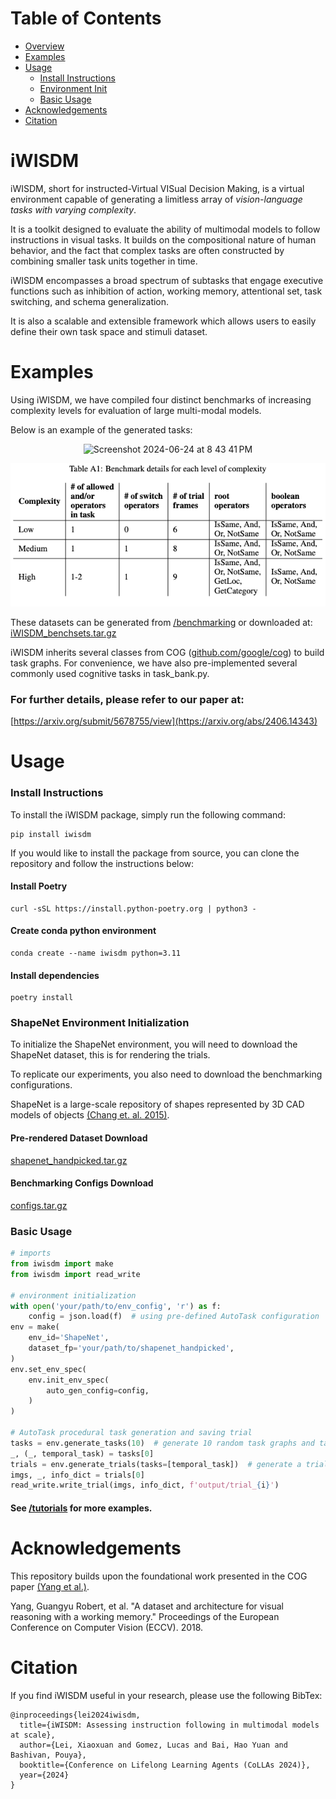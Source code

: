 Table of Contents
=================

   * [Overview](#iwisdm)
   * [Examples](#examples)
   * [Usage](#usage)
      * [Install Instructions](#install-instructions)
      * [Environment Init](#shapenet-environment-initialization)
      * [Basic Usage](#basic-usage)
   * [Acknowledgements](#acknowledgements)
   * [Citation](#citation)
   
# iWISDM
iWISDM, short for instructed-Virtual VISual Decision Making, is a virtual environment capable of generating a limitless array of _vision-language tasks with varying complexity_. 

It is a toolkit designed to evaluate the ability of multimodal models to follow instructions in visual tasks. It builds on the compositional nature of human behavior, and the fact that complex tasks are often constructed by combining smaller task units together in time.

iWISDM encompasses a broad spectrum of subtasks that engage executive functions such as inhibition of action, working memory, attentional set, task switching, and schema generalization. 

It is also a scalable and extensible framework which allows users to easily define their own task space and stimuli dataset.

# Examples
Using iWISDM, we have compiled four distinct benchmarks of increasing complexity levels for evaluation of large multi-modal models.

Below is an example of the generated tasks:
<p align="center">
  <img width="800" alt="Screenshot 2024-06-24 at 8 43 41 PM" src="https://github.com/BashivanLab/iWISDM/assets/44264329/5f7eeffe-a3be-405f-8514-6424818cf5b7">
</p>
<p align="center">
  <img src="https://github.com/BashivanLab/iWISDM/blob/main/benchmarking/param_table.png?raw=true" alt="benchmarking params"/>
</p>

These datasets can be generated from [/benchmarking](https://github.com/BashivanLab/iWISDM/tree/main/benchmarking) or downloaded at: 
[iWISDM_benchsets.tar.gz](https://drive.google.com/file/d/1K-9AAJfvz6kiN3h9X2Rg0D88gJQ_rxSu/view?usp=sharing)

iWISDM inherits several classes from COG ([github.com/google/cog](https://github.com/google/cog)) to build task graphs. For convenience, we have also pre-implemented several commonly used cognitive tasks in task_bank.py. 


### For further details, please refer to our paper at:
[https://arxiv.org/submit/5678755/view](https://arxiv.org/abs/2406.14343)

# Usage
### Install Instructions
To install the iWISDM package, simply run the following command:
```shell
pip install iwisdm
```
If you would like to install the package from source, you can clone the repository and follow the instructions below:
#### Install Poetry
```shell
curl -sSL https://install.python-poetry.org | python3 -
```
#### Create conda python environment
```shell
conda create --name iwisdm python=3.11
```
#### Install dependencies
```shell
poetry install
```

### ShapeNet Environment Initialization
To initialize the ShapeNet environment, you will need to download the ShapeNet dataset, this is for rendering the trials.

To replicate our experiments, you also need to download the benchmarking configurations.

ShapeNet is a large-scale repository of shapes represented by 3D CAD models of objects  [(Chang et. al. 2015)](https://arxiv.org/abs/1512.03012).
#### Pre-rendered Dataset Download
[shapenet_handpicked.tar.gz](https://drive.google.com/file/d/1is72QDjP6A6TA1mZLL3doYWaU08waAxm/view?usp=sharing) 

#### Benchmarking Configs Download
[configs.tar.gz](https://github.com/BashivanLab/iWISDM/tree/main/benchmarking/configs.tar.gz)
### Basic Usage

```python
# imports
from iwisdm import make
from iwisdm import read_write

# environment initialization
with open('your/path/to/env_config', 'r') as f:
    config = json.load(f)  # using pre-defined AutoTask configuration
env = make(
    env_id='ShapeNet',
    dataset_fp='your/path/to/shapenet_handpicked',
)
env.set_env_spec(
    env.init_env_spec(
        auto_gen_config=config,
    )
)

# AutoTask procedural task generation and saving trial
tasks = env.generate_tasks(10)  # generate 10 random task graphs and tasks
_, (_, temporal_task) = tasks[0]
trials = env.generate_trials(tasks=[temporal_task])  # generate a trial
imgs, _, info_dict = trials[0]
read_write.write_trial(imgs, info_dict, f'output/trial_{i}')
```

#### See [/tutorials](https://github.com/BashivanLab/iWISDM/tree/main/tutorials) for more examples.

# Acknowledgements
This repository builds upon the foundational work presented in the COG paper [(Yang et al.)](https://arxiv.org/abs/1803.06092).

Yang, Guangyu Robert, et al. "A dataset and architecture for visual reasoning with a working memory." Proceedings of the European Conference on Computer Vision (ECCV). 2018.

# Citation
If you find iWISDM useful in your research, please use the following BibTex:
```
@inproceedings{lei2024iwisdm,
  title={iWISDM: Assessing instruction following in multimodal models at scale},
  author={Lei, Xiaoxuan and Gomez, Lucas and Bai, Hao Yuan and Bashivan, Pouya},
  booktitle={Conference on Lifelong Learning Agents (CoLLAs 2024)},
  year={2024}
}
```
